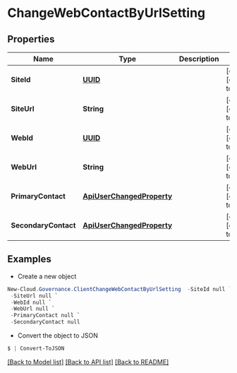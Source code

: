 # ChangeWebContactByUrlSetting
## Properties

Name | Type | Description | Notes
------------ | ------------- | ------------- | -------------
**SiteId** | [**UUID**](UUID.md) |  | [optional] [default to null]
**SiteUrl** | **String** |  | [optional] [default to null]
**WebId** | [**UUID**](UUID.md) |  | [optional] [default to null]
**WebUrl** | **String** |  | [optional] [default to null]
**PrimaryContact** | [**ApiUserChangedProperty**](ApiUserChangedProperty.md) |  | [optional] [default to null]
**SecondaryContact** | [**ApiUserChangedProperty**](ApiUserChangedProperty.md) |  | [optional] [default to null]

## Examples

- Create a new object
```powershell
New-Cloud.Governance.ClientChangeWebContactByUrlSetting  -SiteId null `
 -SiteUrl null `
 -WebId null `
 -WebUrl null `
 -PrimaryContact null `
 -SecondaryContact null
```

- Convert the object to JSON
```powershell
$ | Convert-ToJSON
```


[[Back to Model list]](../README.md#documentation-for-models) [[Back to API list]](../README.md#documentation-for-api-endpoints) [[Back to README]](../README.md)

